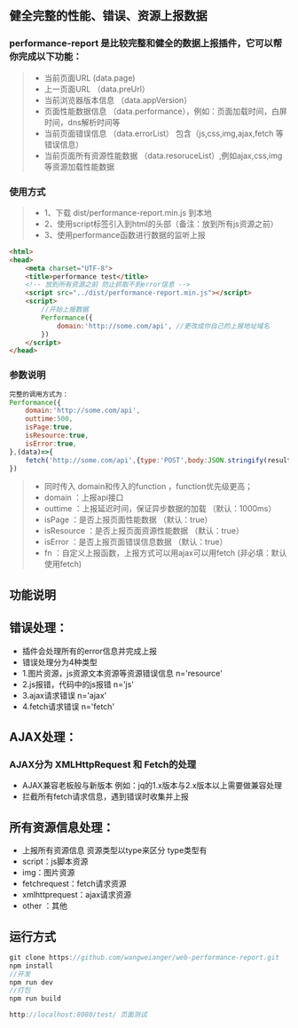 ## 健全完整的性能、错误、资源上报数据

### performance-report 是比较完整和健全的数据上报插件，它可以帮你完成以下功能：
>  * 当前页面URL  (data.page)
>  * 上一页面URL （data.preUrl）
>  * 当前浏览器版本信息 （data.appVersion）
>  * 页面性能数据信息   （data.performance），例如：页面加载时间，白屏时间，dns解析时间等
>  * 当前页面错误信息  （data.errorList） 包含（js,css,img,ajax,fetch 等错误信息）
>  * 当前页面所有资源性能数据 （data.resoruceList）,例如ajax,css,img等资源加载性能数据

### 使用方式
>  * 1、下载 dist/performance-report.min.js 到本地
>  * 2、使用script标签引入到html的头部（备注：放到所有js资源之前）
>  * 3、使用performance函数进行数据的监听上报

```html
<html>
<head>
	<meta charset="UTF-8">
	<title>performance test</title>
	<!-- 放到所有资源之前 防止抓取不到error信息 -->
	<script src="../dist/performance-report.min.js"></script>
	<script>
		//开始上报数据
		Performance({
		    domain:'http://some.com/api', //更改成你自己的上报地址域名
		})
	</script>
</head>
```

### 参数说明
```js
完整的调用方式为：
Performance({
    domain:'http://some.com/api', 
    outtime:500,
    isPage:true,
    isResource:true,
    isError:true,
},(data)=>{
	fetch('http://some.com/api',{type:'POST',body:JSON.stringify(result)}).then((data)=>{})
})
```

>  * 同时传入 domain和传入的function ，function优先级更高；
>  * domain		：上报api接口
>  * outtime	：上报延迟时间，保证异步数据的加载 （默认：1000ms）
>  * isPage		：是否上报页面性能数据        （默认：true）
>  * isResource	：是否上报页面资源性能数据 （默认：true）
>  * isError	：是否上报页面错误信息数据    （默认：true）
>  * fn			：自定义上报函数，上报方式可以用ajax可以用fetch  (非必填：默认使用fetch)

## 功能说明
## 错误处理：
* 插件会处理所有的error信息并完成上报
* 错误处理分为4种类型
* 1.图片资源，js资源文本资源等资源错误信息 n='resource'
* 2.js报错，代码中的js报错  n='js'
* 3.ajax请求错误  		n='ajax'
* 4.fetch请求错误			n='fetch'

## AJAX处理：
### AJAX分为 XMLHttpRequest 和 Fetch的处理
* AJAX兼容老板般与新版本 例如：jq的1.x版本与2.x版本以上需要做兼容处理
* 拦截所有fetch请求信息，遇到错误时收集并上报

## 所有资源信息处理：
* 上报所有资源信息 资源类型以type来区分 type类型有
* script：js脚本资源
* img：图片资源
* fetchrequest：fetch请求资源
* xmlhttprequest：ajax请求资源
* other ：其他

## 运行方式
```js
git clone https://github.com/wangweianger/web-performance-report.git
npm install
//开发
npm run dev
//打包
npm run build

http://localhost:8080/test/ 页面测试

```











